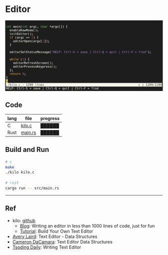 # Editor

![c](images/c.png)

## Code

| lang | file | progress |
|---|---|---|
| C | [kilo.c](c/kilo.c) | ██████ |
| Rust | [main.rs](rust/src/main.rs) | ██████ |

## Build and Run

```bash
# c
make
./kilo kilo.c

# rust
cargo run -- src/main.rs
```

---

## Ref

- kilo: [github](https://github.com/antirez/kilo)
  - [Blog](http://antirez.com/news/108): Writing an editor in less than 1000 lines of code, just for fun
  - [Tutorial](https://viewsourcecode.org/snaptoken/kilo/): Build Your Own Text Editor
- [Avery Laird](https://www.averylaird.com/programming/the%20text%20editor/2017/09/30/the-piece-table): Text Editor - Data Structures
- [Cameron DaCamara](https://cdacamar.github.io/data%20structures/algorithms/benchmarking/text%20editors/c++/editor-data-structures/): Text Editor Data Structures
- [Tsoding Daily](https://youtu.be/2UY_Am-Q-oI): Writing Text Editor

